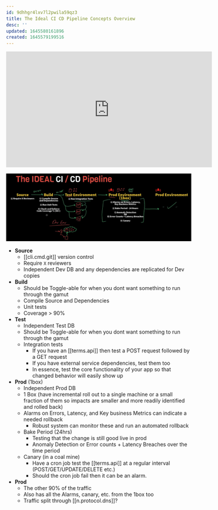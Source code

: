 ```yaml
---
id: 9dhhgr4lxv7l2pwila59qz3
title: The Ideal CI CD Pipeline Concepts Overview
desc: ''
updated: 1645580161896
created: 1645579199516
---
```



<center><iframe width="560" height="315" src="https://www.youtube.com/embed/OPwU3UWCxhw" frameborder="0" allow="accelerometer; autoplay; encrypted-media; gyroscope; picture-in-picture" allowfullscreen></iframe></center>

![Ideal Pipeline](/assets/images/2022-02-22-17-35-55.png)

- **Source** 
  - [[cli.cmd.git]] version control
  - Require `X` reviewers
  - Independent Dev DB and any dependencies are replicated for Dev copies
- **Build**
  - Should be Toggle-able for when you dont want something to run through the gamut
  - Compile Source and Dependencies
  - Unit tests
  - Coverage > 90%
- **Test**
  - Independent Test DB
  - Should be Toggle-able for when you dont want something to run through the gamut
  - Integration tests
    - If you have an [[terms.api]] then test a POST request followed by a GET request
    - If you have external service dependencies, test them too
    - In essence, test the core functionality of your app so that changed behavior will easily show up
- **Prod** (1box)
  - Independent Prod DB
  - 1 Box (have incremental roll out to a single machine or a small fraction of them so impacts are smaller and more readily identified and rolled back)
  - Alarms on Errors, Latency, and Key business Metrics can indicate a needed rollback
    - Robust system can monitor these and run an automated rollback
  - Bake Period (24hrs)
    - Testing that the change is still good live in prod
    - Anomaly Detection or Error counts + Latency Breaches over the time period
  - Canary (in a coal mine)
    - Have a cron job test the [[terms.api]] at a regular interval (POST/GET/UPDATE/DELETE etc.)
    - Should the cron job fail then it can be an alarm.
- **Prod**
  - The other 90% of the traffic
  - Also has all the Alarms, canary, etc. from the 1box too
  - Traffic split through [[n.protocol.dns]]?
